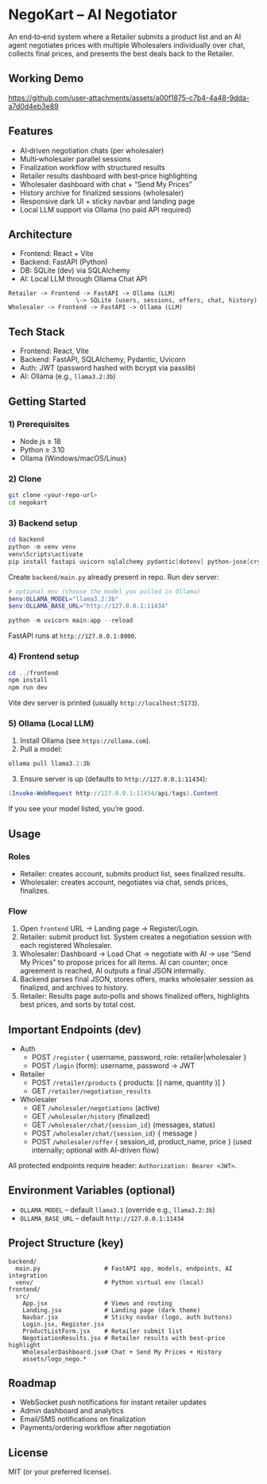 # NegoKart – AI Negotiator

An end‑to‑end system where a Retailer submits a product list and an AI agent negotiates prices with multiple Wholesalers individually over chat, collects final prices, and presents the best deals back to the Retailer.

## Working Demo

https://github.com/user-attachments/assets/a00f1875-c7b4-4a48-9dda-a7d0d4eb3e89


## Features
- AI‑driven negotiation chats (per wholesaler)
- Multi‑wholesaler parallel sessions
- Finalization workflow with structured results
- Retailer results dashboard with best‑price highlighting
- Wholesaler dashboard with chat + “Send My Prices”
- History archive for finalized sessions (wholesaler)
- Responsive dark UI + sticky navbar and landing page
- Local LLM support via Ollama (no paid API required)

## Architecture
- Frontend: React + Vite
- Backend: FastAPI (Python)
- DB: SQLite (dev) via SQLAlchemy
- AI: Local LLM through Ollama Chat API

```
Retailer -> Frontend -> FastAPI -> Ollama (LLM)
                   \-> SQLite (users, sessions, offers, chat, history)
Wholesaler -> Frontend -> FastAPI -> Ollama (LLM)
```

## Tech Stack
- Frontend: React, Vite
- Backend: FastAPI, SQLAlchemy, Pydantic, Uvicorn
- Auth: JWT (password hashed with bcrypt via passlib)
- AI: Ollama (e.g., `llama3.2:3b`)

## Getting Started

### 1) Prerequisites
- Node.js ≥ 18
- Python ≥ 3.10
- Ollama (Windows/macOS/Linux)

### 2) Clone
```bash
git clone <your-repo-url>
cd negokart
```

### 3) Backend setup
```powershell
cd backend
python -m venv venv
venv\Scripts\activate
pip install fastapi uvicorn sqlalchemy pydantic[dotenv] python-jose[cryptography] passlib[bcrypt] httpx
```
Create `backend/main.py` already present in repo. Run dev server:
```powershell
# optional env (choose the model you pulled in Ollama)
$env:OLLAMA_MODEL="llama3.2:3b"
$env:OLLAMA_BASE_URL="http://127.0.0.1:11434"

python -m uvicorn main:app --reload
```
FastAPI runs at `http://127.0.0.1:8000`.

### 4) Frontend setup
```powershell
cd ../frontend
npm install
npm run dev
```
Vite dev server is printed (usually `http://localhost:5173`).

### 5) Ollama (Local LLM)
1. Install Ollama (see `https://ollama.com`).
2. Pull a model:
```powershell
ollama pull llama3.2:3b
```
3. Ensure server is up (defaults to `http://127.0.0.1:11434`):
```powershell
(Invoke-WebRequest http://127.0.0.1:11434/api/tags).Content
```
If you see your model listed, you’re good.

## Usage

### Roles
- Retailer: creates account, submits product list, sees finalized results.
- Wholesaler: creates account, negotiates via chat, sends prices, finalizes.

### Flow
1. Open `frontend` URL → Landing page → Register/Login.
2. Retailer: submit product list. System creates a negotiation session with each registered Wholesaler.
3. Wholesaler: Dashboard → Load Chat → negotiate with AI → use “Send My Prices” to propose prices for all items. AI can counter; once agreement is reached, AI outputs a final JSON internally.
4. Backend parses final JSON, stores offers, marks wholesaler session as finalized, and archives to history.
5. Retailer: Results page auto‑polls and shows finalized offers, highlights best prices, and sorts by total cost.

## Important Endpoints (dev)
- Auth
  - POST `/register` { username, password, role: retailer|wholesaler }
  - POST `/login` (form): username, password → JWT
- Retailer
  - POST `/retailer/products` { products: [{ name, quantity }] }
  - GET `/retailer/negotiation_results`
- Wholesaler
  - GET `/wholesaler/negotiations` (active)
  - GET `/wholesaler/history` (finalized)
  - GET `/wholesaler/chat/{session_id}` (messages, status)
  - POST `/wholesaler/chat/{session_id}` { message }
  - POST `/wholesaler/offer` { session_id, product_name, price } (used internally; optional with AI-driven flow)

All protected endpoints require header: `Authorization: Bearer <JWT>`.

## Environment Variables (optional)
- `OLLAMA_MODEL` – default `llama3.1` (override e.g., `llama3.2:3b`)
- `OLLAMA_BASE_URL` – default `http://127.0.0.1:11434`

## Project Structure (key)
```
backend/
  main.py                  # FastAPI app, models, endpoints, AI integration
  venv/                    # Python virtual env (local)
frontend/
  src/
    App.jsx                # Views and routing
    Landing.jsx            # Landing page (dark theme)
    Navbar.jsx             # Sticky navbar (logo, auth buttons)
    Login.jsx, Register.jsx
    ProductListForm.jsx    # Retailer submit list
    NegotiationResults.jsx # Retailer results with best-price highlight
    WholesalerDashboard.jsx# Chat + Send My Prices + History
    assets/logo_nego.*
```

## Roadmap
- WebSocket push notifications for instant retailer updates
- Admin dashboard and analytics
- Email/SMS notifications on finalization
- Payments/ordering workflow after negotiation

## License
MIT (or your preferred license).
